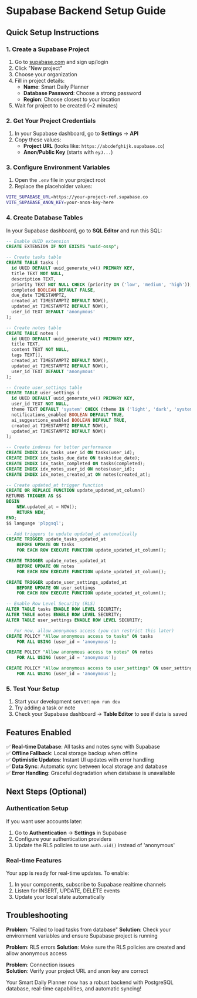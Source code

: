 # Supabase Backend Setup Guide

## Quick Setup Instructions

### 1. Create a Supabase Project

1. Go to [supabase.com](https://supabase.com) and sign up/login
2. Click "New project"
3. Choose your organization
4. Fill in project details:
   - **Name**: Smart Daily Planner
   - **Database Password**: Choose a strong password
   - **Region**: Choose closest to your location
5. Wait for project to be created (~2 minutes)

### 2. Get Your Project Credentials

1. In your Supabase dashboard, go to **Settings** → **API**
2. Copy these values:
   - **Project URL** (looks like: `https://abcdefghijk.supabase.co`)
   - **Anon/Public Key** (starts with `eyJ...`)

### 3. Configure Environment Variables

1. Open the `.env` file in your project root
2. Replace the placeholder values:

```bash
VITE_SUPABASE_URL=https://your-project-ref.supabase.co
VITE_SUPABASE_ANON_KEY=your-anon-key-here
```

### 4. Create Database Tables

In your Supabase dashboard, go to **SQL Editor** and run this SQL:

```sql
-- Enable UUID extension
CREATE EXTENSION IF NOT EXISTS "uuid-ossp";

-- Create tasks table
CREATE TABLE tasks (
  id UUID DEFAULT uuid_generate_v4() PRIMARY KEY,
  title TEXT NOT NULL,
  description TEXT,
  priority TEXT NOT NULL CHECK (priority IN ('low', 'medium', 'high')),
  completed BOOLEAN DEFAULT FALSE,
  due_date TIMESTAMPTZ,
  created_at TIMESTAMPTZ DEFAULT NOW(),
  updated_at TIMESTAMPTZ DEFAULT NOW(),
  user_id TEXT DEFAULT 'anonymous'
);

-- Create notes table
CREATE TABLE notes (
  id UUID DEFAULT uuid_generate_v4() PRIMARY KEY,
  title TEXT,
  content TEXT NOT NULL,
  tags TEXT[],
  created_at TIMESTAMPTZ DEFAULT NOW(),
  updated_at TIMESTAMPTZ DEFAULT NOW(),
  user_id TEXT DEFAULT 'anonymous'
);

-- Create user_settings table
CREATE TABLE user_settings (
  id UUID DEFAULT uuid_generate_v4() PRIMARY KEY,
  user_id TEXT NOT NULL,
  theme TEXT DEFAULT 'system' CHECK (theme IN ('light', 'dark', 'system')),
  notifications_enabled BOOLEAN DEFAULT TRUE,
  ai_suggestions_enabled BOOLEAN DEFAULT TRUE,
  created_at TIMESTAMPTZ DEFAULT NOW(),
  updated_at TIMESTAMPTZ DEFAULT NOW()
);

-- Create indexes for better performance
CREATE INDEX idx_tasks_user_id ON tasks(user_id);
CREATE INDEX idx_tasks_due_date ON tasks(due_date);
CREATE INDEX idx_tasks_completed ON tasks(completed);
CREATE INDEX idx_notes_user_id ON notes(user_id);
CREATE INDEX idx_notes_created_at ON notes(created_at);

-- Create updated_at trigger function
CREATE OR REPLACE FUNCTION update_updated_at_column()
RETURNS TRIGGER AS $$
BEGIN
    NEW.updated_at = NOW();
    RETURN NEW;
END;
$$ language 'plpgsql';

-- Add triggers to update updated_at automatically
CREATE TRIGGER update_tasks_updated_at
    BEFORE UPDATE ON tasks
    FOR EACH ROW EXECUTE FUNCTION update_updated_at_column();

CREATE TRIGGER update_notes_updated_at
    BEFORE UPDATE ON notes
    FOR EACH ROW EXECUTE FUNCTION update_updated_at_column();

CREATE TRIGGER update_user_settings_updated_at
    BEFORE UPDATE ON user_settings
    FOR EACH ROW EXECUTE FUNCTION update_updated_at_column();

-- Enable Row Level Security (RLS)
ALTER TABLE tasks ENABLE ROW LEVEL SECURITY;
ALTER TABLE notes ENABLE ROW LEVEL SECURITY;
ALTER TABLE user_settings ENABLE ROW LEVEL SECURITY;

-- For now, allow anonymous access (you can restrict this later)
CREATE POLICY "Allow anonymous access to tasks" ON tasks
    FOR ALL USING (user_id = 'anonymous');

CREATE POLICY "Allow anonymous access to notes" ON notes
    FOR ALL USING (user_id = 'anonymous');

CREATE POLICY "Allow anonymous access to user_settings" ON user_settings
    FOR ALL USING (user_id = 'anonymous');
```

### 5. Test Your Setup

1. Start your development server: `npm run dev`
2. Try adding a task or note
3. Check your Supabase dashboard → **Table Editor** to see if data is saved

## Features Enabled

✅ **Real-time Database**: All tasks and notes sync with Supabase  
✅ **Offline Fallback**: Local storage backup when offline  
✅ **Optimistic Updates**: Instant UI updates with error handling  
✅ **Data Sync**: Automatic sync between local storage and database  
✅ **Error Handling**: Graceful degradation when database is unavailable

## Next Steps (Optional)

### Authentication Setup

If you want user accounts later:

1. Go to **Authentication** → **Settings** in Supabase
2. Configure your authentication providers
3. Update the RLS policies to use `auth.uid()` instead of 'anonymous'

### Real-time Features

Your app is ready for real-time updates. To enable:

1. In your components, subscribe to Supabase realtime channels
2. Listen for INSERT, UPDATE, DELETE events
3. Update your local state automatically

## Troubleshooting

**Problem**: "Failed to load tasks from database"
**Solution**: Check your environment variables and ensure Supabase project is running

**Problem**: RLS errors
**Solution**: Make sure the RLS policies are created and allow anonymous access

**Problem**: Connection issues  
**Solution**: Verify your project URL and anon key are correct

Your Smart Daily Planner now has a robust backend with PostgreSQL database, real-time capabilities, and automatic syncing!
